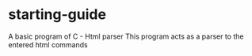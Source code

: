 # starting-guide
A basic program of C - Html parser
This program acts as a parser to the entered html commands
